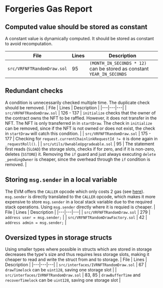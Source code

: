 # Forgeries Gas Report

## Computed value should be stored as constant
A constant value is dynamically computed. It should be stored as constant to avoid recomputation.

| File                    | Lines                         | Description |
|---|---|---|
| `src/VRFNFTRandomDraw.sol` | 95 | `(MONTH_IN_SECONDS * 12)` can be stored as constant `YEAR_IN_SECONDS` |

## Redundant checks
A condition is unnecessarily checked multiple time. The duplicate check should be removed.
| File                    | Lines                         | Description |
|---|---|---|
| `src/VRFNFTRandomDraw.sol` | 126 - 137 | `initialize` checks that the owner of the contract owns the NFT to be raffled. However, it does not transfer in the NFT. The NFT is only transferred in in `startDraw`. The check in `initialize` can be removed, since if the NFT is not owned or does not exist, the check in `startDraw` will catch this condition. |
| `src/VRFNFTRandomDraw.sol` | 175 - 177 | Checking for `request.currentChainlinkRequestId != 0` is done again in `_requestRoll()`. |
| `src/utils/OwnableUpgradeable.sol` | 95 | The statement first reads (`SLOAD`) the storage slots, checks if for zero, and if it is non-zero, deletes (`SSTORE`) it. Removing the `if` guard and just always executing `delete _pendingOwner` is cheaper, since the overhead through the `if` condition is removed. |

## Storing `msg.sender` in a local variable
The EVM offers the `CALLER` opcode which only costs 2 gas (see [here](https://www.evm.codes/#33?fork=arrowGlacier)). `msg.sender` is directly translated to the `CALLER` opcode, which makes it more expensive to store `msg.sender` in a local stack variable due to the required stack operations. Using `msg.sender` directly where it is requied is cheaper.
| File                    | Lines                         | Description |
|---|---|---|
| `src/VRFNFTRandomDraw.sol` | 279 | `address user = msg.sender;` |
| `src/VRFNFTRandomDrawFactory.sol` | 42 | `address admin = msg.sender;` |

## Oversized types in storage structs
Using smaller types where possible in structs which are stored in storage decreases the type's size and thus requires less storage slots, making it cheaper to read and write the struct from and to storage.
| File                    | Lines                         | Description |
|---|---|---|
| `src/interfaces/IVRNFTRandomDraw.sol` | 67 | `drawTimelock` can be `uint128`, saving one storage slot |
| `src/interfaces/IVRNFTRandomDraw.sol` | 83, 85 | `drawBufferTime` and `recoverTimelock` can be `uint128`, saving one storage slot |
